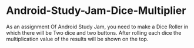 # Android-Study-Jam-Dice-Multiplier
As an assignment Of Android Study Jam, you need to make a Dice Roller in which there will be Two dice and two buttons. After rolling each dice the multiplication value of the results will be shown on the top.
